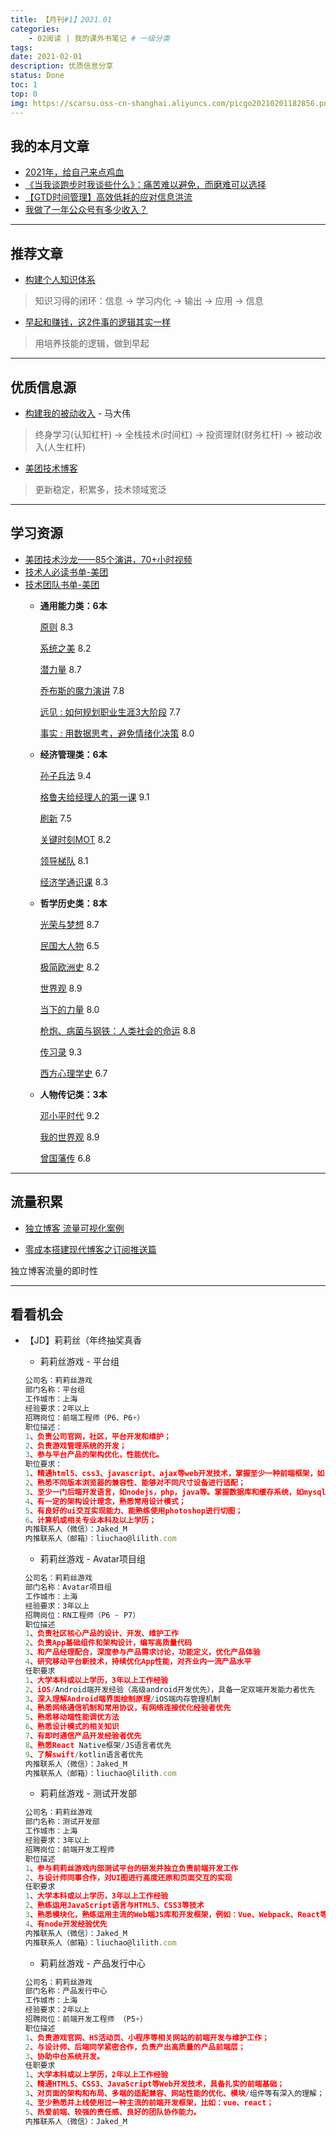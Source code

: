 ```yaml
---
title: 【月刊#1】2021.01
categories:
    - 02阅读 | 我的课外书笔记 # 一级分类
tags:
date: 2021-02-01
description: 优质信息分享
status: Done
toc: 1
top: 0
img: https://scarsu.oss-cn-shanghai.aliyuncs.com/picgo20210201182856.png
---
```


## 我的本月文章

- [2021年，给自己来点鸡血](https://mp.weixin.qq.com/s/uW_xScBAv9qxkrZrly7I1g)
- [《当我谈跑步时我谈些什么》：痛苦难以避免，而磨难可以选择](https://mp.weixin.qq.com/s/KhsxwPND0fpqMdTVnDKjXg)
- [【GTD时间管理】高效低耗的应对信息洪流](https://mp.weixin.qq.com/s/SxhnoEq-CBJwA4h4RIRUMw)
- [我做了一年公众号有多少收入？](https://mp.weixin.qq.com/s/hOqQqqazwUokOY79BGMLXQ)

---

## 推荐文章

- [构建个人知识体系](https://mp.weixin.qq.com/s/aUj1yHHgvDtseDkyHnrKSg)

> 知识习得的闭环：信息 → 学习内化 → 输出 → 应用 → 信息

- [早起和赚钱，这2件事的逻辑其实一样](https://mp.weixin.qq.com/s/nbeU4ZZRKMa4MOfDK6CVeg)

> 用培养技能的逻辑，做到早起

---

## 优质信息源

- [构建我的被动收入](https://www.bmpi.dev/) - 马大伟

> 终身学习(认知杠杆) → 全栈技术(时间杠) → 投资理财(财务杠杆) → 被动收入(人生杠杆)

- [美团技术博客](https://tech.meituan.com/)

> 更新稳定，积累多，技术领域宽泛

---

## 学习资源

- [美团技术沙龙——85个演讲，70+小时视频](https://mp.weixin.qq.com/s?__biz=MjM5NjQ5MTI5OA==&mid=2651750037&idx=1&sn=a9d4f3c00bba2e2b1313b422914bfb22&chksm=bd12a7d88a652ecebb576c750d3c90ac6a42d6b84b23e0d11f9d03028673d26786b732e05122&scene=21#wechat_redirect)
- [技术人必读书单-美团](https://mp.weixin.qq.com/s/cOK7ETevEl2ODO_eqFdMzA)
- [技术团队书单-美团](https://tech.meituan.com/2020/04/23/read-book-2020-04-23.html)
    - **通用能力类：6本**

        [原则](https://book.douban.com/subject/27608239/) 8.3

        [系统之美](https://book.douban.com/subject/11528220/) 8.2

        [潜力量](https://book.douban.com/subject/26665995/) 8.7

        [乔布斯的魔力演讲](https://book.douban.com/subject/26469514/) 7.8

        [远见 : 如何规划职业生涯3大阶段](https://book.douban.com/subject/27609489/) 7.7

        [事实 : 用数据思考，避免情绪化决策](https://book.douban.com/subject/33385402/) 8.0

    - **经济管理类：6本**

        [孙子兵法](https://book.douban.com/subject/1949420/) 9.4

        [格鲁夫给经理人的第一课](https://book.douban.com/subject/27178870/) 9.1

        [刷新](https://book.douban.com/subject/27614523/) 7.5

        [关键时刻MOT](https://book.douban.com/subject/26844697/) 8.2

        [领导梯队](https://book.douban.com/subject/26863476/) 8.1

        [经济学通识课](https://book.douban.com/subject/27104764/) 8.3

    - **哲学历史类：8本**

        [光荣与梦想](https://book.douban.com/subject/26314954/) 8.7

        [民国大人物](https://book.douban.com/subject/26384991/) 6.5

        [极简欧洲史](https://book.douban.com/subject/5366248/) 8.2

        [世界观](https://book.douban.com/subject/30379527/) 8.9

        [当下的力量](https://book.douban.com/subject/26815948/) 8.0

        [枪炮、病菌与钢铁：人类社会的命运](https://book.douban.com/subject/26743265/) 8.8

        [传习录](https://book.douban.com/subject/3007268/) 9.3

        [西方心理学史](https://book.douban.com/subject/26306470/) 6.7

    - **人物传记类：3本**

        [邓小平时代](https://book.douban.com/subject/20424526/) 9.2

        [我的世界观](https://book.douban.com/subject/30320887/) 8.9

        [曾国藩传](https://book.douban.com/subject/30481422/) 6.8

---

## 流量积累

- [独立博客 流量可视化案例](https://datastudio.google.com/reporting/6c3c6d3d-cd2f-4f8c-85e6-c06d672c445b/page/MnJzB)

- [零成本搭建现代博客之订阅推送篇](https://www.bmpi.dev/dev/guide-to-setup-blog-site-with-zero-cost-3/)

独立博客流量的即时性

---

## 看看机会

- 【JD】莉莉丝（年终抽奖真香
    - 莉莉丝游戏 - 平台组

    ```jsx
    公司名：莉莉丝游戏
    部门名称：平台组
    工作城市：上海
    经验要求：2年以上
    招聘岗位：前端工程师（P6、P6+）
    职位描述：
    1、负责公司官网，社区，平台开发和维护；
    2、负责游戏管理系统的开发；
    3、参与平台产品的架构优化，性能优化。
    职位要求：
    1、精通html5、css3、javascript、ajax等web开发技术，掌握至少一种前端框架，如react，angular，vue。熟悉ECMAscript6/7语法；
    2、熟悉不同版本浏览器的兼容性、能够对不同尺寸设备进行适配；
    3、至少一门后端开发语言，如nodejs，php，java等。掌握数据库和缓存系统，如mysql，memcached，redis等 ；
    4、有一定的架构设计理念，熟悉常用设计模式；
    5、有良好的ui交互实现能力、能熟练使用photoshop进行切图；
    6、计算机或相关专业本科及以上学历；
    内推联系人（微信）：Jaked_M
    内推联系人（邮箱）：liuchao@lilith.com
    ```

    - 莉莉丝游戏 - Avatar项目组

    ```jsx
    公司名：莉莉丝游戏
    部门名称：Avatar项目组
    工作城市：上海
    经验要求：3年以上
    招聘岗位：RN工程师（P6 ~ P7）
    职位描述
    1、负责社区核心产品的设计、开发、维护工作
    2、负责App基础组件和架构设计，编写高质量代码
    3、和产品经理配合，深度参与产品需求讨论，功能定义，优化产品体验
    4、研究移动平台新技术，持续优化App性能，对齐业内一流产品水平
    任职要求
    1、大学本科或以上学历，3年以上工作经验
    2、iOS/Android端开发经验（高级android开发优先），具备一定双端开发能力者优先
    3、深入理解Android端界面绘制原理/iOS端内存管理机制
    4、熟悉网络通信机制和常用协议，有网络连接优化经验者优先
    5、熟悉移动端性能调优方法
    6、熟悉设计模式的相关知识
    7、有即时通信产品开发经验者优先
    8、熟悉React Native框架/JS语言者优先
    9、了解swift/kotlin语言者优先
    内推联系人（微信）：Jaked_M
    内推联系人（邮箱）：liuchao@lilith.com
    ```

    - 莉莉丝游戏 - 测试开发部

    ```jsx
    公司名：莉莉丝游戏
    部门名称：测试开发部
    工作城市：上海
    经验要求：3年以上
    招聘岗位：前端开发工程师
    职位描述
    1、参与莉莉丝游戏内部测试平台的研发并独立负责前端开发工作
    2、与设计师同事合作，对UI图进行高度还原和页面交互的实现
    任职要求
    1、大学本科或以上学历，3年以上工作经验
    2、熟练运用JavaScript语言与HTML5、CSS3等技术
    3、熟悉模块化，熟练运用主流的Web端JS库和开发框架，例如：Vue、Webpack、React等
    4、有node开发经验优先
    内推联系人（微信）：Jaked_M
    内推联系人（邮箱）：liuchao@lilith.com
    ```

    - 莉莉丝游戏 - 产品发行中心

    ```jsx
    公司名：莉莉丝游戏
    部门名称：产品发行中心
    工作城市：上海
    经验要求：2年以上
    招聘岗位：前端开发工程师 （P5+）
    职位描述
    1、负责游戏官网、H5活动页、小程序等相关网站的前端开发与维护工作；
    2、与设计师、后端同学紧密合作，负责产出高质量的产品前端层；
    3、协助中台系统开发。
    任职要求
    1、大学本科或以上学历，2年以上工作经验
    2、精通HTML5、CSS3、JavaScript等Web开发技术，具备扎实的前端基础；
    3、对页面的架构和布局、多端的适配兼容、网站性能的优化、模块/组件等有深入的理解；
    4、至少熟悉并上线使用过一种主流的前端开发框架，比如：vue、react；
    5、热爱前端、较强的责任感、良好的团队协作能力。
    内推联系人（微信）：Jaked_M
    ```